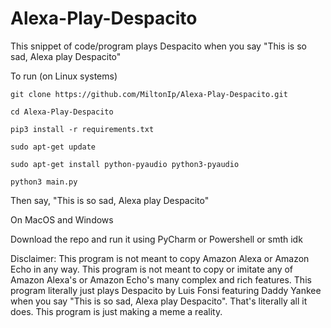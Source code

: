 # Alexa-Play-Despacito
This snippet of code/program plays Despacito when you say "This is so sad, Alexa play Despacito"

To run (on Linux systems)

`git clone https://github.com/MiltonIp/Alexa-Play-Despacito.git`

`cd Alexa-Play-Despacito`

`pip3 install -r requirements.txt`

`sudo apt-get update`

`sudo apt-get install python-pyaudio python3-pyaudio`

`python3 main.py`

Then say, "This is so sad, Alexa play Despacito"

On MacOS and Windows

Download the repo and run it using PyCharm or Powershell or smth idk

Disclaimer: This program is not meant to copy Amazon Alexa or Amazon Echo in any way. This program is not meant to copy or imitate any of Amazon Alexa's or Amazon Echo's many complex and rich features. This program literally just plays Despacito by Luis Fonsi featuring Daddy Yankee when you say "This is so sad, Alexa play Despacito". That's literally all it does. This program is just making a meme a reality. 
